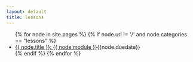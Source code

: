 ```yaml
---
layout: default
title: lessons
---
```

<ul id="listing">
{% for node in site.pages %} 
	{% if node.url != '/' and node.categories == "lessons" %}
		<li><a href="{{ node.url }}">{{ node.title }}: {{ node.module }}</a><span class="date">{{node.duedate}}</span></li>
	{% endif %}
{% endfor %}
</ul>	